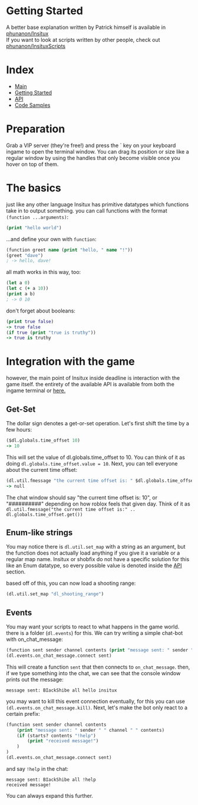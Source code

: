 # Getting Started

A better base explanation written by Patrick himself is available in [phunanon/Insitux](https://github.com/phunanon/Insitux)<br/>
If you want to look at scripts written by other people, check out [phunanon/InsituxScripts](https://github.com/phunanon/InsituxScripts/)

# Index

-   [Main](https://blackshibe.github.io/deadline-wiki-data/insitux/Main.html)
-   [Getting Started](https://blackshibe.github.io/deadline-wiki-data/insitux/GettingStarted.html)
-   [API](https://blackshibe.github.io/deadline-wiki-data/insitux/Api.html)
-   [Code Samples](https://blackshibe.github.io/deadline-wiki-data/insitux/Samples.html)

# Preparation

Grab a VIP server (they're free!) and press the ` key on your keyboard ingame to open the terminal window.
You can drag its position or size like a regular window by using the handles that only become visible once you hover on top of them.

# The basics

just like any other language Insitux has primitive datatypes which functions take in to output something.
you can call functions with the format `(function ...arguments)`:

```clj
(print "hello world")
```

...and define your own with `function`:

```clj
(function greet name (print "hello, " name "!"))
(greet "dave")
; -> hello, dave!
```

all math works in this way, too:

```clj
(let a 0)
(let c (+ a 10))
(print a b)
; -> 0 10
```

don't forget about booleans:

```clj
(print true false)
-> true false
(if true (print "true is truthy"))
-> true is truthy
```

# Integration with the game

however, the main point of Insitux inside deadline is interaction with the game itself.
the entirety of the available API is available from both the ingame terminal or [here.](./Api.md)

## Get-Set

The dollar sign denotes a get-or-set operation.
Let's first shift the time by a few hours:

```clj
($dl.globals.time_offset 10)
-> 10
```

This will set the value of dl.globals.time_offset to 10.
You can think of it as doing `dl.globals.time_offset.value = 10`.
Next, you can tell everyone about the current time offset:

```clj
(dl.util.fmessage "the current time offset is: " $dl.globals.time_offset)
-> null
```

The chat window should say "the current time offset is: 10", or "##########" depending on how roblox feels that given day.
Think of it as `dl.util.fmessage("the current time offset is:" .. dl.globals.time_offset.get())`

## Enum-like strings

You may notice there is `dl.util.set_map` with a string as an argument, but the function does not actually load anything if you give it a variable or a regular map name.
Insitux or shobfix do not have a specific solution for this like an Enum datatype, so every possible value is denoted inside the [API](./Api.md) section.

based off of this, you can now load a shooting range:

```clj
(dl.util.set_map "dl_shooting_range")
```

## Events

You may want your scripts to react to what happens in the game world. there is a folder (`dl.events`) for this.
We can try writing a simple chat-bot with on_chat_message:

```clj
(function sent sender channel contents (print "message sent: " sender " " channel " " contents))
(dl.events.on_chat_message.connect sent)
```

This will create a function `sent` that then connects to `on_chat_message`.
then, if we type something into the chat, we can see that the console window prints out the message:

```
message sent: BIackShibe all hello insitux
```

you may want to kill this event connection eventually, for this you can use `(dl.events.on_chat_message.kill)`.
Next, let's make the bot only react to a certain prefix:

```clj
(function sent sender channel contents
    (print "message sent: " sender " " channel " " contents)
    (if (starts? contents "!help")
        (print "received message!")
    )
)
(dl.events.on_chat_message.connect sent)
```

and say `!help` in the chat:

```
message sent: BIackShibe all !help
received message!
```

You can always expand this further.
